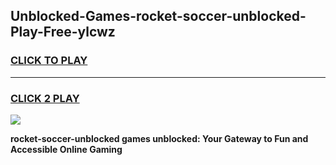 
## Unblocked-Games-rocket-soccer-unblocked-Play-Free-ylcwz
<h3>
<a href="https://premium76.site?title=rocket-soccer-unblocked&ref=23A">CLICK TO PLAY</a></h3>
<hr>

<h3>
<a href="https://premium76.site?title=rocket-soccer-unblocked&ref=23A">CLICK 2 PLAY</a>
  
</h3>

<a href="https://premium76.site?title=rocket-soccer-unblocked&ref=23A"><img src="https://clearcache.store/games.png"></a>


**rocket-soccer-unblocked games unblocked: Your Gateway to Fun and Accessible Online Gaming**
